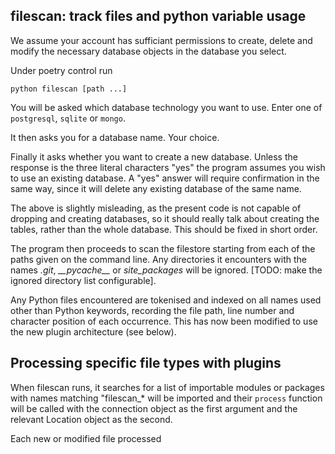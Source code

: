## filescan: track files and python variable usage

We assume your account has sufficiant permissions to create,
delete and modify the necessary database objects in the
database you select.

Under poetry control run

    python filescan [path ...]

You will be asked which database technology you want to use.
Enter one of `postgresql`, `sqlite` or `mongo`.

It then asks you for a database name. Your choice.

Finally it asks whether you want to create a new database.
Unless the response is the three literal characters "yes"
the program assumes you wish to use an existing database.
A "yes" answer will require confirmation in the same way,
since it will delete any existing database of the same name.

The above is slightly misleading, as the present code is
not capable of dropping and creating databases, so it should
really talk about creating the tables, rather than the
whole database. This should be fixed in short order.

The program then proceeds to scan the filestore starting
from each of the paths given on the command line. Any
directories it encounters with the names _.git_,
_\_\_pycache\_\__ or _site\_packages_ will be ignored.
\[TODO: make the ignored directory list configurable].

Any Python files encountered are tokenised and indexed
on all names used other than Python keywords, recording
the file path, line number and character position of
each occurrence. This has now been modified to use the
new plugin architecture (see below).

Processing specific file types with plugins
-------------------------------------------

When filescan runs, it searches for a list of importable
modules or packages with names matching "filescan_* will
be imported and their `process` function will be called with
the connection object as the first argument and the relevant
Location object as the second.

Each new or modified file processed
